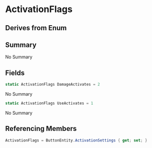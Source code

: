 # ActivationFlags

## Derives from Enum

## Summary

No Summary
## Fields

```c#
static ActivationFlags DamageActivates = 2
```
No Summary
```c#
static ActivationFlags UseActivates = 1
```
No Summary
## Referencing Members

```c#
ActivationFlags = ButtonEntity.ActivationSettings { get; set; } 
```
